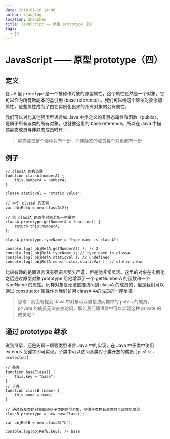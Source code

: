 ```yaml
---
date: 2018-01-20 14:06
author: xiaop1ng
location: ShenZhen
title: JavaScript —— 原型 prototype（四）
tags:
  - js
---
```


# JavaScript —— 原型 prototype（四）

## 定义

 在 JS 里  `prototype`  是一个被称作对象的原型属性，这个属性任然是一个对象，它可以作为所有新副本的基引用 (base reference) 。我们可以给这个原型对象添加属性，这些属性成为了由它实例化出来的所有对象的公有属性。

 我们可以对比其他强类型语言如 Java 中类定义的非静态属性和函数（public），是属于所有该类的所有对象，也就像这里的 base reference。所以在 Java 中描述静态成员与非静态成员时有：

 
> 静态成员整个类中只有一份，而非静态的成员每个对象都有一份
> 
>  
 
## 例子

 
```
// classA 的构造器
function classA(numberA) {
    this.numberA = numberA;
}

classA.staticVal = "static value";

// 一个 classA 的实例
var objRefA = new classA(2);

// 给 classA 的原型对象添加一些属性
classA.prototype.getNumberA = function() {
    return this.numberA;
};

classA.prototype.typeName = "type name is classA";

console.log( objRefA.getNumberA() ); // 2
console.log( objRefA.typeName ); // type name is classA 
console.log( objRefA.staticVal ); // undefined
console.log( objRefA.constructor.staticVal ); // static value
```
 比较有趣的是弱语言没有强语言那么严谨，但是他非常灵活。这里的对象在实例化之后通过原型对象 prototype 给他增添了一个 getNumberA 的函数和一个 typeName 的属性。同样对象是无法直接访问到 classA 的成员的，但是我们可以通过 constructor 属性作为我们访问 classA 中的成员的一座桥梁。

 
> 思考：前面有提到 Java 中对象可以直接访问类中的 public 的成员，private 的成员无法直接访问。那么我们弱语言中可以实现这种 private 的成员呢？
> 
>  
 
## 通过 prototype 继承

 说到继承，还是先聊一聊强类型语言 Java 中的实现，在 Java 中子类中使用 extends 关键字即可实现。子类中可以访问基类对子类开放的成员 (  `public` 、 `protected`  ) 

 
```
// 基类
function baseClass() {
    this.key = "base";
}
// 子类
function classB (name) {
    this.name = name;
}

// 通过将基类的对象赋值给子类的原型对象，使得子类拥有基类的全部可见成员
classB.prototype = new baseClass();

var objRefB = new classB("b");

console.log(objRefB.key); // base
```
